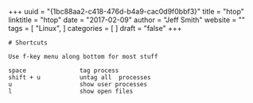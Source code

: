 +++ 
uuid = "{1bc88aa2-c418-476d-b4a9-cac0d9f0bbf3}" 
title = "htop" 
linktitle = "htop" 
date = "2017-02-09" 
author = "Jeff Smith" 
website = "" 
tags = [ "Linux",  ] 
categories = [  ] 
draft = "false" 
+++ 

```
# Shortcuts

Use f-key menu along bottom for most stuff
    
space               tag process
shift + u           untag all  processes
u                   show user processes
l                   show open files
``` 
